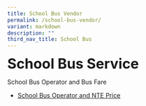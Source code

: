 ```yaml
---
title: School Bus Vendor
permalink: /school-bus-vendor/
variant: markdown
description: ""
third_nav_title: School Bus
---
```

<b><font size="6">School Bus Service</font></b>
<br>

School Bus Operator and Bus Fare

* [School Bus Operator and NTE Price](/files/School%20Canteen%20and%20School%20Bus/school%20bus%20operator%20and%20nte%20price%202023.pdf)